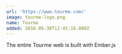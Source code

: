 ```yaml
---
url: 'https://www.tourme.com/'
image: tourme-logo.png
name: Tourme
added: 2018-05-30T12:45:16.000Z
---
```

The entire Tourme web is built with Ember.js